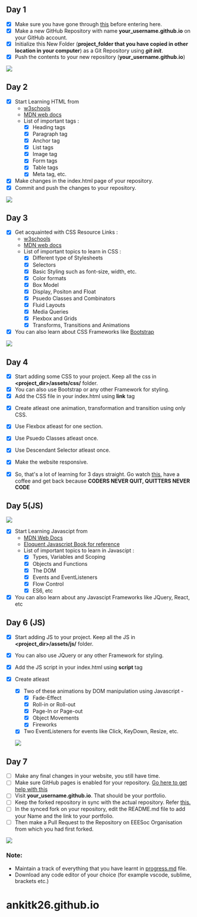 ## Day 1
- [x] Make sure you have gone through <a href="https://github.com/EEESocbitmesra/DEV_WEEK#tasks">this</a> before entering here.
- [x] Make a new GitHub Repository with name **your_username.github.io** on your GitHub account.
- [x] Initialize this New Folder (**project_folder that you have copied in other location in your computer**) as a Git Repository using **_git init_**.
- [x] Push the contents to your new repository (**your_username.github.io**)

![](../memes/m8.jpeg)

## Day 2
- [x] Start Learning HTML from 
    - <a href="https://www.w3schools.com/html/default.asp">w3schools</a>
    - <a href="https://developer.mozilla.org/en-US/docs/Web/HTML">MDN web docs</a>
    - List of important tags :
        - [x] Heading tags
        - [x] Paragraph tag
        - [x] Anchor tag
        - [x] List tags
        - [x] Image tag
        - [x] Form tags
        - [x] Table tags
        - [x] Meta tag, etc.
- [x] Make changes in the index.html page of your repository.
- [x] Commit and push the changes to your repository.

![](../memes/m5.jpeg)
## Day 3
- [x] Get acquainted with CSS
    Resource Links :
    - <a href="https://www.w3schools.com/css/default.asp">w3schools</a>
    - <a href="https://developer.mozilla.org/en-US/docs/Web/CSS">MDN web docs</a>
    - List of important topics to learn in CSS :
        - [x] Different type of Stylesheets
        - [x] Selectors
        - [x] Basic Styling such as font-size, width, etc.
        - [x] Color formats
        - [x] Box Model
        - [x] Display, Positon and Float
        - [x] Psuedo Classes and Combinators
        - [x] Fluid Layouts
        - [x] Media Queries
        - [x] Flexbox and Grids
        - [x] Transforms, Transitions and Animations 
- [x] You can also learn about CSS Frameworks like <a href="https://getbootstrap.com/">Bootstrap</a>

![](../memes/m13.jpeg)

## Day 4
- [x] Start adding some CSS to your project. Keep all the css in **<project_dir>/assets/css/** folder.
- [x] You can also use Bootstrap or any other Framework for styling.
- [x] Add the CSS file in your index.html using **link** tag

<!-- Add some specific tasks to be performed using html. For example, use of @media, zoom on hover etc. etc -->
- [x] Create atleast one animation, transformation and transition using only CSS.
- [x] Use Flexbox atleast for one section.
- [x] Use Psuedo Classes atleast once.
- [x] Use Descendant Selector atleast once.
- [x] Make the website responsive.

- [x] So, that's a lot of learning for 3 days straight. Go watch <a href="https://www.youtube.com/watch?v=D8c4JZW73cM">this</a>, have  a coffee and get back because **CODERS NEVER QUIT, QUITTERS NEVER CODE**

## Day 5(JS)

![](../memes/m6.jpeg)
- [x] Start Learning Javascipt from 
    - <a href="https://developer.mozilla.org/en-US/docs/Web/JavaScript/Guide">MDN Web Docs</a>
    - <a href="https://eloquentjavascript.net/">Eloquent Javascript Book for reference</a>
    - List of important topics to learn in Javascipt :
        - [x] Types, Variables and Scoping
        - [x] Objects and Functions
        - [x] The DOM
        - [x] Events and EventListeners
        - [x] Flow Control
        - [x] ES6, etc
- [x] You can also learn about any Javascipt Frameworks like JQuery, React, etc
    
## Day 6 (JS)
- [x] Start adding JS to your project. Keep all the JS in **<project_dir>/assets/js/** folder.
- [x] You can also use JQuery or any other Framework for styling.
- [x] Add the JS script in your index.html using **script** tag

- [x] Create atleast 
   - [x] Two of these animations by DOM manipulation using Javascript -
        - [x] Fade-Effect
        - [x] Roll-in or Roll-out
        - [x] Page-In or Page-out
        - [x] Object Movements
        - [x] Fireworks
   - [x] Two EventListeners for events like Click, KeyDown, Resize, etc.
   
   ![](../memes/m3.jpeg)

## Day 7
- [ ] Make any final changes in your website, you still have time.
- [ ] Make sure GitHub pages is enabled for your repository. <a href="https://help.github.com/en/enterprise/2.13/user/articles/configuring-a-publishing-source-for-github-pages">Go here to get help with this</a>
- [ ] Visit **your_username.github.io**. That should be your portfolio.
- [ ] Keep the forked repository in sync with the actual repository. Refer <a href="https://gist.github.com/CristinaSolana/1885435">this.</a>
- [ ] In the synced fork on your repository, edit the README.md file to add your Name and the link to your portfolio.
- [ ] Then make a Pull Request to the Repository on EEESoc Organisation from which you had first forked.

![](../memes/m10.jpeg)

### Note:
- Maintain a track of everything that you have learnt in <a href="./progress.md">progress.md</a> file.
- Download any code editor of your choice (for example vscode, sublime, brackets etc.)
# ankitk26.github.io
